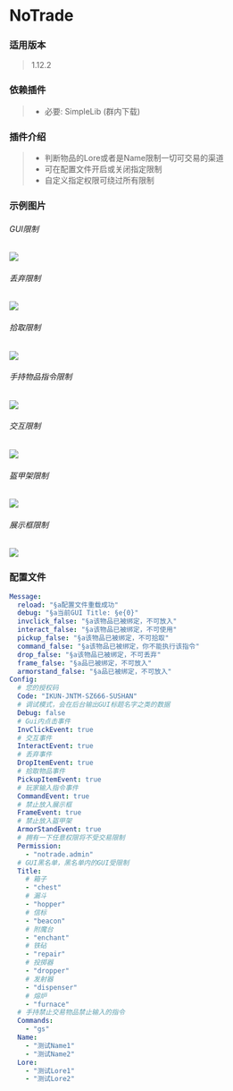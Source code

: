 # NoTrade

### **适用版本**

> 1.12.2

### **依赖插件**

> - 必要: SimpleLib (群内下载)

### **插件介绍**

> - 判断物品的Lore或者是Name限制一切可交易的渠道
> - 可在配置文件开启或关闭指定限制
> - 自定义指定权限可绕过所有限制

### **示例图片**

###### GUI限制

![](img/GUI限制.png)

###### 丢弃限制

![](img/丢弃限制.png)

###### 拾取限制

![](img/拾取限制.png)

###### 手持物品指令限制

![](img/指令限制.png)

###### 交互限制

![](img/交互限制.png)

###### 盔甲架限制

![](img/盔甲架限制.png)

###### 展示框限制

![](img/展示框限制.png)

### **配置文件**

```yaml
Message:
  reload: "§a配置文件重载成功"
  debug: "§a当前GUI Title: §e{0}"
  invclick_false: "§a该物品已被绑定，不可放入"
  interact_false: "§a该物品已被绑定，不可使用"
  pickup_false: "§a该物品已被绑定，不可拾取"
  command_false: "§a该物品已被绑定，你不能执行该指令"
  drop_false: "§a该物品已被绑定，不可丢弃"
  frame_false: "§a品已被绑定，不可放入"
  armorstand_false: "§a品已被绑定，不可放入"
Config:
  # 您的授权码
  Code: "IKUN-JNTM-SZ666-SUSHAN"
  # 调试模式，会在后台输出GUI标题名字之类的数据
  Debug: false
  # Gui内点击事件
  InvClickEvent: true
  # 交互事件
  InteractEvent: true
  # 丢弃事件
  DropItemEvent: true
  # 拾取物品事件
  PickupItemEvent: true
  # 玩家输入指令事件
  CommandEvent: true
  # 禁止放入展示框
  FrameEvent: true
  # 禁止放入盔甲架
  ArmorStandEvent: true
  # 拥有一下任意权限将不受交易限制
  Permission:
    - "notrade.admin"
  # GUI黑名单，黑名单内的GUI受限制
  Title:
    # 箱子
    - "chest"
    # 漏斗
    - "hopper"
    # 信标
    - "beacon"
    # 附魔台
    - "enchant"
    # 铁砧
    - "repair"
    # 投掷器
    - "dropper"
    # 发射器
    - "dispenser"
    # 熔炉
    - "furnace"
  # 手持禁止交易物品禁止输入的指令
  Commands:
    - "gs"
  Name:
    - "测试Name1"
    - "测试Name2"
  Lore:
    - "测试Lore1"
    - "测试Lore2"
```